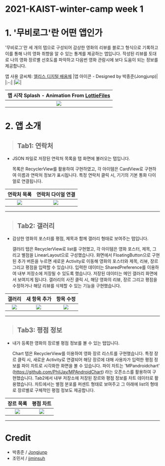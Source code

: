 # 2021-KAIST-winter-camp week 1

# 1. '무비로그'란 어떤 앱인가
 '무비로그'란 세 개의 탭으로 구성되어 감상한 영화의 리뷰를 블로그 형식으로 기록하고 이를 통해 나의 영화 취향을 알 수 있는 통계를 제공하는 앱입니다. 작성된 리뷰를 토대로 나의 영화 장르별 선호도를 파악하고 다음번 영화 관람시에 보다 도움이 되는 정보를 제공합니다.



앱 사용 글씨체: [엘리스 디지털 배움체](https://font.elice.io/)
|앱 아이콘 - Designed by 박종준(Jongjunp)|
|:-:|
|![](https://github.com/Jongjunp/2021-KAIST-winter-camp/blob/main/Camera%20Roll/Screenshot_20220104-140801_One%20UI%20Home1.jpg)|



|앱 시작 Splash - Animation From [LottieFiles](https://lottiefiles.com/34441-movie-clapboard)|
|:-:|
|![](https://github.com/Jongjunp/2021-KAIST-winter-camp/blob/main/Camera%20Roll/Screenshot_20220104-163726.jpg)|


 
# 2. 앱 소개
 > ## Tab1: 연락처
   - JSON 파일로 저장된 연락처 목록을 탭 화면에 불러오는 탭입니다. 
     
     
     
     목록은 RecyclerView를 활용하여 구현하였고, 각 아이템은 CardView로 구현하여 이름과 연락처 정보가 표시됩니다. 특정 연락처 클릭 시, 기기의 기본 통화 다이얼로 연결됩니다. 

   |연락처 목록|연락처 다이얼 연결|
   |:-:|:-:|
   |![](https://github.com/Jongjunp/2021-KAIST-winter-camp/blob/main/Camera%20Roll/Screenshot_20220104-162235.jpg)|![](https://github.com/Jongjunp/2021-KAIST-winter-camp/blob/main/Camera%20Roll/Screenshots/Screenshot_20220104-122452_Phone.jpg)|
 
  ---------------------------
 > ## Tab2: 갤러리
  - 감상한 영화의 포스터를 평점, 제목과 함께 갤러리 형태로 보여주는 탭입니다.
  
  
  
    갤러리 탭은 RecyclerView로 list를 구현했고, 각 아이템은 영화 포스터, 제목, 그리고 별점을 LinearLayout으로 구성했습니다. 화면에서 FloatingButton으로 구현된 추가 버튼을 누르면 새로운 Activity로 이동해 영화의 포스터와 제목, 리뷰, 장르 그리고 평점을 입력할 수 있습니다. 입력한 데이터는 SharedPreference를 이용하여 내부 저장소에 저장될 수 있도록 했습니다. 저장된 데이터는 메인 갤러리 화면에서 보여지게 됩니다. 갤러리의 사진 클릭 시, 해당 영화의 리뷰, 장르 그리고 평점을 수정하거나 해당 리뷰를 삭제할 수 있는 기능을 구현했습니다.


   |갤러리|새 항목 추가|항목 수정|
   |:-:|:-:|:-:|
   |![](https://github.com/Jongjunp/2021-KAIST-winter-camp/blob/main/Camera%20Roll/Screenshots/Screenshot_20220104-122500.jpg)|![](https://github.com/Jongjunp/2021-KAIST-winter-camp/blob/main/Camera%20Roll/Screenshots/Screenshot_20220104-122508.jpg)|![](https://github.com/Jongjunp/2021-KAIST-winter-camp/blob/main/Camera%20Roll/Screenshots/Screenshot_20220104-122519.jpg)|
----------------------------
>## Tab3: 평점 정보
 - 내가 등록한 영화의 장르별 평점 정보를 볼 수 있는 탭입니다.
 
 
 
   Chart 탭은 RecyclerView를 이용하여 영화 장르 리스트를 구현했습니다. 특정 장르 클릭 시, 새로운 Activity로 연결되어 해당 장르에 대해 사용자가 입력한 평점 정보를 파이 차트로 시각화한 화면을 볼 수 있습니다. 파이 차트는 'MPandroidchart' (https://github.com/PhilJay/MPAndroidChart) 라는 오픈소스를 활용하여 구현했습니다. Tab2에서 내부 저장소에 저장된 장르와 평점 정보를 차트 데이터로 활용했습니다. 차트에서는 별점 분포를 퍼센트 형태로 보여주고 그 아래에 list의 형태로 장르별로 구체적인 평점 정보도 제공합니다.



  |장르 목록|평점 차트|
  |:-:|:-:|
  |![](https://github.com/Jongjunp/2021-KAIST-winter-camp/blob/main/Camera%20Roll/Screenshot_20220104-162244.jpg)|![](https://github.com/Jongjunp/2021-KAIST-winter-camp/blob/main/Camera%20Roll/Screenshots/Screenshot_20220104-122540.jpg)|
----------------------------- 
# Credit
- 박종준 / [Jongjunp](https://github.com/Jongjunp)
- 조민서 / [jjminsuh](https://github.com/jjminsuh)
